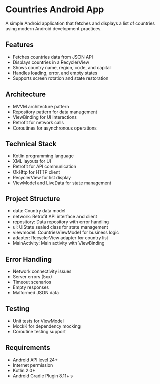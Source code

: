 # Countries Android App

A simple Android application that fetches and displays a list of countries using modern Android development practices.

## Features

- Fetches countries data from JSON API
- Displays countries in a RecyclerView
- Shows country name, region, code, and capital
- Handles loading, error, and empty states
- Supports screen rotation and state restoration

## Architecture

- MVVM architecture pattern
- Repository pattern for data management
- ViewBinding for UI interactions
- Retrofit for network calls
- Coroutines for asynchronous operations

## Technical Stack

- Kotlin programming language
- XML layouts for UI
- Retrofit for API communication
- OkHttp for HTTP client
- RecyclerView for list display
- ViewModel and LiveData for state management

## Project Structure

- data: Country data model
- network: Retrofit API interface and client
- repository: Data repository with error handling
- ui: UIState sealed class for state management
- viewmodel: CountriesViewModel for business logic
- adapter: RecyclerView adapter for country list
- MainActivity: Main activity with ViewBinding

## Error Handling

- Network connectivity issues
- Server errors (5xx)
- Timeout scenarios
- Empty responses
- Malformed JSON data

## Testing

- Unit tests for ViewModel
- MockK for dependency mocking
- Coroutine testing support

## Requirements

- Android API level 24+
- Internet permission
- Kotlin 2.0+
- Android Gradle Plugin 8.11+ s